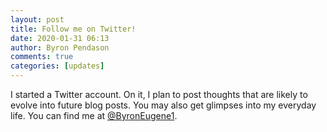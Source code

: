 ```yaml
---
layout: post
title: Follow me on Twitter!
date: 2020-01-31 06:13
author: Byron Pendason
comments: true
categories: [updates]
---
```

I started a Twitter account. On it, I plan to post thoughts that are likely to evolve into future blog posts. You may also get glimpses into my everyday life. You can find me at <a target="_blank" rel="noopener" href="https://twitter.com/ByronEugene1">@ByronEugene1</a>.
